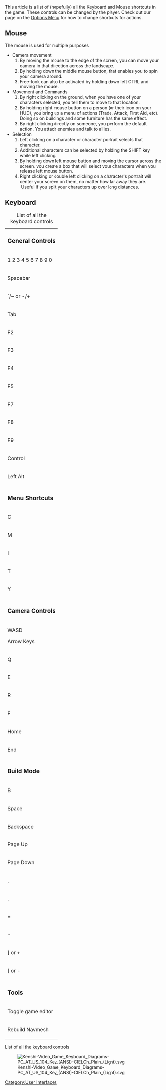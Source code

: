 This article is a list of (hopefully) all the Keyboard and Mouse
shortcuts in the game. These controls can be changed by the player.
Check out our page on the [Options Menu](Options_Menu.md "wikilink") for
how to change shortcuts for actions.

## Mouse

The mouse is used for multiple purposes

- Camera movement
  1.  By moving the mouse to the edge of the screen, you can move your
      camera in that direction across the landscape.
  2.  By holding down the middle mouse button, that enables you to spin
      your camera around.
  3.  Free-look can also be activated by holding down left CTRL and
      moving the mouse.
- Movement and Commands
  1.  By right clicking on the ground, when you have one of your
      characters selected, you tell them to move to that location.
  2.  By holding right mouse button on a person (or their icon on your
      HUD), you bring up a menu of actions (Trade, Attack, First Aid,
      etc). Doing so on buildings and some furniture has the same
      effect.
  3.  By right clicking directly on someone, you perform the default
      action. You attack enemies and talk to allies.
- Selection
  1.  Left clicking on a character or character portrait selects that
      character.
  2.  Additional characters can be selected by holding the SHIFT key
      while left clicking.
  3.  By holding down left mouse button and moving the cursor across the
      screen, you create a box that will select your characters when you
      release left mouse button.
  4.  Right clicking or double left clicking on a character's portrait
      will center your screen on them, no matter how far away they are.
       Useful if you split your characters up over long distances.

## Keyboard

<table>
<caption>List of all the keyboard controls</caption>
<tbody>
<tr class="odd">
<td><h3 id="general_controls">General Controls</h3></td>
</tr>
<tr class="even">
<td><p><span style="line-height:20px;">1 2 3 4 5 6 7 8 9
0</span></p></td>
</tr>
<tr class="odd">
<td><p><span style="line-height:20px;">Spacebar</span></p></td>
</tr>
<tr class="even">
<td><p><span style="line-height:20px;">`/~ or -/+</span></p></td>
</tr>
<tr class="odd">
<td><p>Tab</p></td>
</tr>
<tr class="even">
<td><p>F2</p></td>
</tr>
<tr class="odd">
<td><p>F3</p></td>
</tr>
<tr class="even">
<td><p>F4</p></td>
</tr>
<tr class="odd">
<td><p>F5</p></td>
</tr>
<tr class="even">
<td><p>F7</p></td>
</tr>
<tr class="odd">
<td><p>F8</p></td>
</tr>
<tr class="even">
<td><p>F9</p></td>
</tr>
<tr class="odd">
<td><p>Control</p></td>
</tr>
<tr class="even">
<td><p>Left Alt</p></td>
</tr>
<tr class="odd">
<td><h3 id="menu_shortcuts">Menu Shortcuts</h3></td>
</tr>
<tr class="even">
<td><p>C</p></td>
</tr>
<tr class="odd">
<td><p>M</p></td>
</tr>
<tr class="even">
<td><p>I</p></td>
</tr>
<tr class="odd">
<td><p>T</p></td>
</tr>
<tr class="even">
<td><p>Y</p></td>
</tr>
<tr class="odd">
<td><h3 id="camera_controls">Camera Controls</h3></td>
</tr>
<tr class="even">
<td><p><span style="line-height:20px;">WASD</span></p>
<p><span style="line-height:20px;"><span style="line-height:20px;">Arrow
Keys</span></span></p></td>
</tr>
<tr class="odd">
<td><p>Q</p></td>
</tr>
<tr class="even">
<td><p>E</p></td>
</tr>
<tr class="odd">
<td><p>R</p></td>
</tr>
<tr class="even">
<td><p>F</p></td>
</tr>
<tr class="odd">
<td><p>Home</p></td>
</tr>
<tr class="even">
<td><p>End</p></td>
</tr>
<tr class="odd">
<td><h3 id="build_mode">Build Mode</h3></td>
</tr>
<tr class="even">
<td><p>B</p></td>
</tr>
<tr class="odd">
<td><p>Space</p></td>
</tr>
<tr class="even">
<td><p>Backspace</p></td>
</tr>
<tr class="odd">
<td><p>Page Up</p></td>
</tr>
<tr class="even">
<td><p>Page Down</p></td>
</tr>
<tr class="odd">
<td><p>,</p></td>
</tr>
<tr class="even">
<td><p>.</p></td>
</tr>
<tr class="odd">
<td><p>=</p></td>
</tr>
<tr class="even">
<td><p>-</p></td>
</tr>
<tr class="odd">
<td><p>] or +</p></td>
</tr>
<tr class="even">
<td><p>[ or -</p></td>
</tr>
<tr class="odd">
<td><h3 id="tools">Tools</h3></td>
</tr>
<tr class="even">
<td><p>Toggle game editor</p></td>
</tr>
<tr class="odd">
<td><p>Rebuild Navmesh</p></td>
</tr>
</tbody>
</table>

List of all the keyboard controls

<figure>
<img
src="Kenshi-Video_Game_Keyboard_Diagrams-PC_AT_US_104_Key_(ANSI)-CIELCh_Plain_(Light).svg"
title="Kenshi-Video_Game_Keyboard_Diagrams-PC_AT_US_104_Key_(ANSI)-CIELCh_Plain_(Light).svg" />
<figcaption>Kenshi-Video_Game_Keyboard_Diagrams-PC_AT_US_104_Key_(ANSI)-CIELCh_Plain_(Light).svg</figcaption>
</figure>

[Category:User Interfaces](Category:User_Interfaces "wikilink")